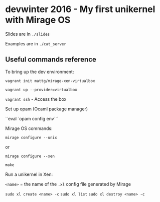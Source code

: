 devwinter 2016 - My first unikernel with Mirage OS
==================================================

Slides are in `./slides`

Examples are in `./cat_server`

Useful commands reference
-------------------------

To bring up the dev environment:

`vagrant init mattg/mirage-xen-virtualbox`

`vagrant up --provider=virtualbox`

`vagrant ssh` - Access the box

Set up opam (Ocaml package manager)

``eval `opam config env```

Mirage OS commands:

`mirage configure --unix`

or

`mirage configure --xen`

`make`

Run a unikernel in Xen:

`<name>` = the name of the `.xl` config file generated by Mirage

`sudo xl create <name> -c`
`sudo xl list`
`sudo xl destroy <name> -c`
